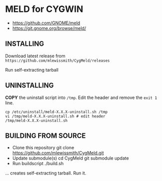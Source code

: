 MELD for CYGWIN
===============

* https://github.com/GNOME/meld
* https://git.gnome.org/browse/meld/

INSTALLING
----------

Download latest release from `https://github.com/mlewissmith/CygMeld/releases`

Run self-extracting tarball


UNINSTALLING
------------

**COPY** the uninstall script into `/tmp`.  Edit the header and remove the `exit 1` line.

    cp /etc/uninstall/meld-X.X.X-uninstall.sh /tmp
    vi /tmp/meld-X.X.X-uninstall.sh # edit header
    /tmp/meld-X.X.X-uninstall.sh


BUILDING FROM SOURCE
--------------------
* Clone this repository
  git clone https://github.com/mlewissmith/CygMeld.git
* Update submodule(s)
  cd CygMeld
  git submodule update
* Run buildscript
  ./build.sh

... creates self-extracting tarball.  Run it.
